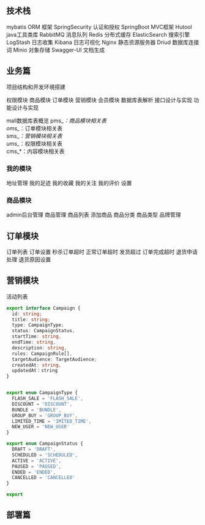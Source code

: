 
## 技术栈
mybatis ORM 框架
SpringSecurity 认证和授权
SpringBoot MVC框架
Hutool java工具类库
RabbitMQ 消息队列
Redis 分布式缓存
ElasticSearch 搜索引擎
LogStash 日志收集
Kibana 日志可视化
Nginx 静态资源服务器
Driud 数据库连接词
Minio 对象存储
Swagger-UI 文档生成


## 业务篇


项目结构和开发环境搭建

权限模块 商品模块 订单模块 营销模块 会员模块
数据库表解析
接口设计与实现
功能设计与实现

mall数据库表概览
pms_*：商品模块相关表  
oms_*：订单模块相关表  
sms_*：营销模块相关表  
ums_*：权限模块相关表  
cms_*：内容模块相关表  

### 我的模块

地址管理
我的足迹
我的收藏
我的关注
我的评价
设置


### 商品模块

admin后台管理
商品管理
商品列表
添加商品
商品分类
商品类型
品牌管理


## 订单模块

订单列表
订单设置
秒杀订单超时
正常订单超时
发货超过
订单完成超时
退货申请处理
退货原因设置

## 营销模块

活动列表
```ts [types/campaign.ts]
export interface Campaign {
  id: string;
  title: string;
  type: CampaignType;
  status: CampaignStatus,
  startTime: string,
  endTime: string,
  description: string,
  rules: CampaignRule[],
  targetAudience: TargetAudience;
  createdAt: string,
  updatedAt：string
}


export enum CampaignType {
  FLASH_SALE = 'FLASH_SALE',
  DISCOUNT = 'DISCOUNT',
  BUNDLE = 'BUNDLE',
  GROUP_BUY = 'GROUP_BUY',
  LIMITED_TIME = 'IMITED_TIME',
  NEW_USER = 'NEW_USER'
}

export enum CampaignStatus {
  DRAFT = 'DRAFT',
  SCHEDULED = 'SCHEDULED',
  ACTIVE = 'ACTIVE',
  PAUSED = 'PAUSED',
  ENDED = 'ENDED',
  CANCELLED = 'CANCELLED'
}

export 
```

## 部署篇

